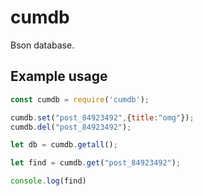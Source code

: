 # cumdb

Bson database.

## Example usage

```javascript
const cumdb = require('cumdb');

cumdb.set("post_84923492",{title:"omg"});
cumdb.del("post_84923492");

let db = cumdb.getall();

let find = cumdb.get("post_84923492");

console.log(find)
```
